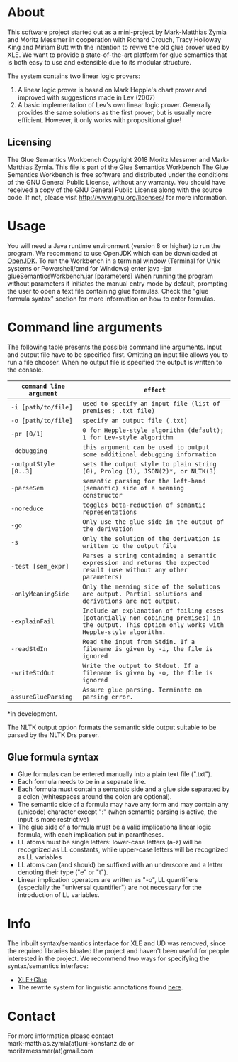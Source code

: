 # About
This software project started out as a mini-project by Mark-Matthias Zymla and Moritz Messmer in cooperation with
Richard Crouch, Tracy Holloway King and Miriam Butt with the intention to revive the old glue prover used by XLE.
We want to provide a state-of-the-art platform for glue semantics that is both easy to use and extensible
due to its modular structure.

The system contains two linear logic provers:

1) A linear logic prover is based on Mark Hepple's
 chart prover and improved with suggestions made in Lev (2007)
2) A basic implementation of Lev's own linear logic prover. Generally provides the same solutions as the first prover, but is usually more efficient. However, it only works with propositional glue!

## Licensing
The Glue Semantics Workbench
Copyright 2018 Moritz Messmer and Mark-Matthias Zymla.
This file is part of the Glue Semantics Workbench
The Glue Semantics Workbench is free software and distributed under the conditions of the GNU General Public License,
without any warranty.
You should have received a copy of the GNU General Public License along with the source code.
If not, please visit http://www.gnu.org/licenses/ for more information.

# Usage
You will need a Java runtime environment (version 8 or higher) to run the program. We recommend to use OpenJDK which can be downloaded at [OpenJDK](https://jdk.java.net/13/).
To run the Workbench in a terminal window (Terminal for Unix systems or Powershell/cmd for Windows) enter
   java -jar glueSemanticsWorkbench.jar [parameters]
When running the program without parameters it initiates the manual entry mode by default, prompting the user
to open a text file containing glue formulas. Check the "glue formula syntax" section for more information on how to
enter formulas.

# Command line arguments 

The following table presents the possible command line arguments. Input and output file have to be specified first.
Omitting an input file allows you to run a file chooser. When no output file is specified the output is written to the console.

| `command line argument` | `effect` |
| ------------- | ------------- | 
| `-i [path/to/file]`  | `used to specify an input file (list of premises; .txt file)` |
| `-o [path/to/file]` | `specify an output file (.txt)` |
| `-pr [0/1]` | `0 for Hepple-style algorithm (default); 1 for Lev-style algorithm` |
| `-debugging` | `this argument can be used to output some additional debugging information` |
| `-outputStyle [0..3]` | `sets the output style to plain string (0), Prolog (1), JSON(2)*, or NLTK(3)` |
| `-parseSem` | `semantic parsing for the left-hand (semantic) side of a meaning constructor` |
| `-noreduce` | `toggles beta-reduction of semantic representations` |
| `-go` | `Only use the glue side in the output of the derivation` |
| `-s` | `Only the solution of the derivation is written to the output file` |
| `-test [sem_expr]` | `Parses a string containing a semantic expression and returns the expected result (use without any other parameters)` |
| `-onlyMeaningSide` | `Only the meaning side of the solutions are output. Partial solutions and derivations are not output. `|
| `-explainFail` | `Include an explanation of failing cases (potantially non-cobining premises) in the output. This option only works with Hepple-style algorithm.  ` |
| `-readStdIn` | `Read the input from Stdin. If a filename is given by -i, the file is ignored` |
| `-writeStdOut` | `Write the output to Stdout. If a filename is given by -o, the file is ignored` |
| `-assureGlueParsing` | `Assure glue parsing. Terminate on parsing error.` |

*in development.

The NLTK output option formats the semantic side output suitable to be parsed by the NLTK Drs parser.

## Glue formula syntax
- Glue formulas can be entered manually into a plain text file (".txt").
- Each formula needs to be in a separate line.
- Each formula must contain a semantic side and a glue side separated by a colon (whitespaces around the colon are optional).
- The semantic side of a formula may have any form and may contain any (unicode) character except ":" (when semantic parsing is active, the input is more restrictive)
- The glue side of a formula must be a valid implicationa linear logic formula, with each implication put in parantheses.
- LL atoms must be single letters: lower-case letters (a-z) will be recognized as LL constants, while upper-case letters will be recognized as LL variables
- LL atoms can (and should) be suffixed with an underscore and a letter denoting their type ("e" or "t").
- Linear implication operators are written as "-o", LL quantifiers (especially the "universal quantifier") are not necessary
for the introduction of LL variables.

# Info

The inbuilt syntax/semantics interface for XLE and UD was removed, since the required libraries bloated the project and haven't been useful for people interested in the project. We recommend two ways for specifying the syntax/semantics interface:

- [XLE+Glue](https://github.com/Mmaz1988/xle-glueworkbench-interface)
- The rewrite system for linguistic annotations found [here](https://github.com/Mmaz1988/abstract-syntax-annotator-web). 


# Contact
For more information please contact     
mark-matthias.zymla(at)uni-konstanz.de        or     
moritzmessmer(at)gmail.com      

